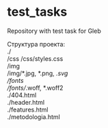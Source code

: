 # test_tasks
Repository with test task for Gleb

Структура проекта:  
./  
/css
/css/styles.css  
/img  
/img/*.jpg, *.png, *.svg  
/fonts  
/fonts/*.woff, *.woff2  
./404.html  
./header.html  
./features.html  
./metodologia.html  
